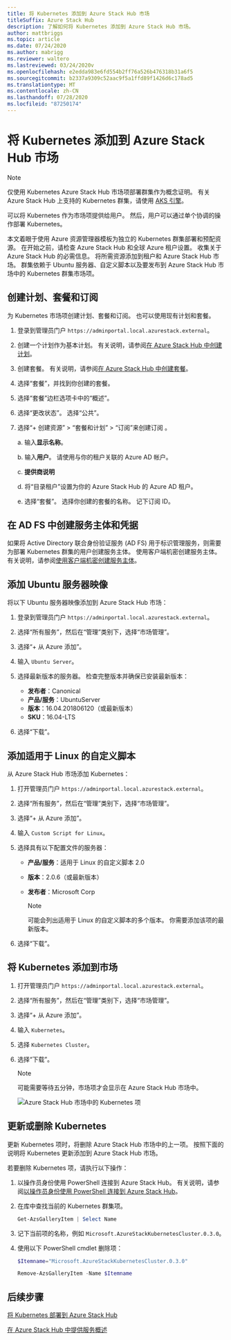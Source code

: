 ```yaml
---
title: 将 Kubernetes 添加到 Azure Stack Hub 市场
titleSuffix: Azure Stack Hub
description: 了解如何将 Kubernetes 添加到 Azure Stack Hub 市场。
author: mattbriggs
ms.topic: article
ms.date: 07/24/2020
ms.author: mabrigg
ms.reviewer: waltero
ms.lastreviewed: 03/24/2020v
ms.openlocfilehash: e2edda983e6fd554b2ff76a526b476318b31a6f5
ms.sourcegitcommit: b2337a9309c52aac9f5a1ffd89f1426d6c178ad5
ms.translationtype: MT
ms.contentlocale: zh-CN
ms.lasthandoff: 07/28/2020
ms.locfileid: "87250174"
---
```

# <a name="add-kubernetes-to-azure-stack-hub-marketplace"></a>将 Kubernetes 添加到 Azure Stack Hub 市场

> [!note]  
> 仅使用 Kubernetes Azure Stack Hub 市场项部署群集作为概念证明。 有关 Azure Stack Hub 上支持的 Kubernetes 群集，请使用 [AKS 引擎](azure-stack-aks-engine.md)。

可以将 Kubernetes 作为市场项提供给用户。 然后，用户可以通过单个协调的操作部署 Kubernetes。

本文着眼于使用 Azure 资源管理器模板为独立的 Kubernetes 群集部署和预配资源。 在开始之前，请检查 Azure Stack Hub 和全球 Azure 租户设置。 收集关于 Azure Stack Hub 的必需信息。 将所需资源添加到租户和 Azure Stack Hub 市场。 群集依赖于 Ubuntu 服务器、自定义脚本以及要发布到 Azure Stack Hub 市场中的 Kubernetes 群集市场项。

## <a name="create-a-plan-an-offer-and-a-subscription"></a>创建计划、套餐和订阅

为 Kubernetes 市场项创建计划、套餐和订阅。 也可以使用现有计划和套餐。

1. 登录到管理员门户 `https://adminportal.local.azurestack.external`。

1. 创建一个计划作为基本计划。 有关说明，请参阅[在 Azure Stack Hub 中创建计划](azure-stack-create-plan.md)。

1. 创建套餐。 有关说明，请参阅[在 Azure Stack Hub 中创建套餐](azure-stack-create-offer.md)。

1. 选择“套餐”，并找到你创建的套餐。

1. 选择“套餐”边栏选项卡中的“概述”。

1. 选择“更改状态”。 选择“公共”。

1. 选择“+ 创建资源” > “套餐和计划” > “订阅”来创建订阅  。

    a. 输入**显示名称**。

    b. 输入**用户**。 请使用与你的租户关联的 Azure AD 帐户。

    c. **提供商说明**

    d. 将“目录租户”设置为你的 Azure Stack Hub 的 Azure AD 租户。 

    e. 选择“套餐”。 选择你创建的套餐的名称。 记下订阅 ID。

## <a name="create-a-service-principal-and-credentials-in-ad-fs"></a>在 AD FS 中创建服务主体和凭据

如果将 Active Directory 联合身份验证服务 (AD FS) 用于标识管理服务，则需要为部署 Kubernetes 群集的用户创建服务主体。 使用客户端机密创建服务主体。 有关说明，请参阅[使用客户端机密创建服务主体](azure-stack-create-service-principals.md#create-a-service-principal-that-uses-client-secret-credentials)。

## <a name="add-an-ubuntu-server-image"></a>添加 Ubuntu 服务器映像

将以下 Ubuntu 服务器映像添加到 Azure Stack Hub 市场：

1. 登录到管理员门户 `https://adminportal.local.azurestack.external`。

1. 选择“所有服务”，然后在“管理”类别下，选择“市场管理”。

1. 选择“+ 从 Azure 添加”。

1. 输入 `Ubuntu Server`。

1. 选择最新版本的服务器。 检查完整版本并确保已安装最新版本：
    - **发布者**：Canonical
    - **产品/服务**：UbuntuServer
    - **版本**：16.04.201806120（或最新版本）
    - **SKU**：16.04-LTS

1. 选择“下载”。

## <a name="add-a-custom-script-for-linux"></a>添加适用于 Linux 的自定义脚本

从 Azure Stack Hub 市场添加 Kubernetes：

1. 打开管理员门户 `https://adminportal.local.azurestack.external`。

1. 选择“所有服务”，然后在“管理”类别下，选择“市场管理”。

1. 选择“+ 从 Azure 添加”。

1. 输入 `Custom Script for Linux`。

1. 选择具有以下配置文件的服务器：
   - **产品/服务**：适用于 Linux 的自定义脚本 2.0
   - **版本**：2.0.6（或最新版本）
   - **发布者**：Microsoft Corp

     > [!Note]  
     > 可能会列出适用于 Linux 的自定义脚本的多个版本。 你需要添加该项的最新版本。

1. 选择“下载”。

## <a name="add-kubernetes-to-the-marketplace"></a>将 Kubernetes 添加到市场

1. 打开管理员门户 `https://adminportal.local.azurestack.external`。

1. 选择“所有服务”，然后在“管理”类别下，选择“市场管理”。

1. 选择“+ 从 Azure 添加”。

1. 输入 `Kubernetes`。

1. 选择 `Kubernetes Cluster`。

1. 选择“下载”。

    > [!note]  
    > 可能需要等待五分钟，市场项才会显示在 Azure Stack Hub 市场中。

    ![Azure Stack Hub 市场中的 Kubernetes 项](../user/media/azure-stack-solution-template-kubernetes-deploy/marketplaceitem.png)

## <a name="update-or-remove-the-kubernetes"></a>更新或删除 Kubernetes

更新 Kubernetes 项时，将删除 Azure Stack Hub 市场中的上一项。 按照下面的说明将 Kubernetes 更新添加到 Azure Stack Hub 市场。

若要删除 Kubernetes 项，请执行以下操作：

1. 以操作员身份使用 PowerShell 连接到 Azure Stack Hub。 有关说明，请参阅[以操作员身份使用 PowerShell 连接到 Azure Stack Hub](azure-stack-powershell-configure-admin.md)。

2. 在库中查找当前的 Kubernetes 群集项。

    ```powershell  
    Get-AzsGalleryItem | Select Name
    ```
    
3. 记下当前项的名称，例如 `Microsoft.AzureStackKubernetesCluster.0.3.0`。

4. 使用以下 PowerShell cmdlet 删除项：

    ```powershell  
    $Itemname="Microsoft.AzureStackKubernetesCluster.0.3.0"

    Remove-AzsGalleryItem -Name $Itemname
    ```

## <a name="next-steps"></a>后续步骤

[将 Kubernetes 部署到 Azure Stack Hub](../user/azure-stack-solution-template-kubernetes-deploy.md)

[在 Azure Stack Hub 中提供服务概述](service-plan-offer-subscription-overview.md)
